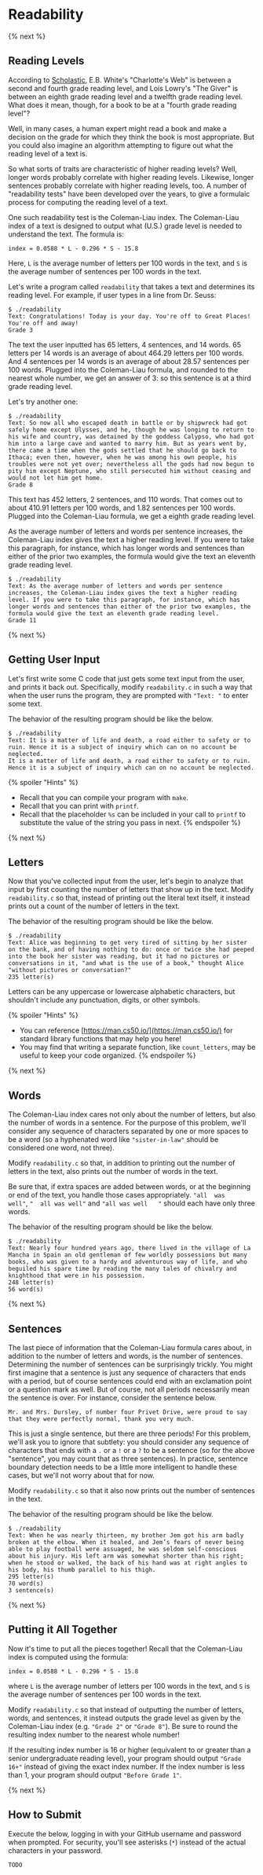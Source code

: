 # Readability

{% next %}

## Reading Levels

According to [Scholastic](https://www.scholastic.com/teachers/teaching-tools/collections/guided-reading-book-lists-for-every-level.html), E.B. White's "Charlotte's Web" is between a second and fourth grade reading level, and Lois Lowry's "The Giver" is between an eighth grade reading level and a twelfth grade reading level. What does it mean, though, for a book to be at a "fourth grade reading level"?

Well, in many cases, a human expert might read a book and make a decision on the grade for which they think the book is most appropriate. But you could also imagine an algorithm attempting to figure out what the reading level of a text is.

So what sorts of traits are characteristic of higher reading levels? Well, longer words probably correlate with higher reading levels. Likewise, longer sentences probably correlate with higher reading levels, too. A number of "readability tests" have been developed over the years, to give a formulaic process for computing the reading level of a text.

One such readability test is the Coleman-Liau index. The Coleman-Liau index of a text is designed to output what (U.S.) grade level is needed to understand the text. The formula is:

```
index = 0.0588 * L - 0.296 * S - 15.8
```

Here, `L` is the average number of letters per 100 words in the text, and `S` is the average number of sentences per 100 words in the text.

Let's write a program called `readability` that takes a text and determines its reading level. For example, if user types in a line from Dr. Seuss:

```
$ ./readability
Text: Congratulations! Today is your day. You're off to Great Places! You're off and away!
Grade 3
```

The text the user inputted has 65 letters, 4 sentences, and 14 words. 65 letters per 14 words is an average of about 464.29 letters per 100 words. And 4 sentences per 14 words is an average of about 28.57 sentences per 100 words. Plugged into the Coleman-Liau formula, and rounded to the nearest whole number, we get an answer of 3: so this sentence is at a third grade reading level.

Let's try another one:

```
$ ./readability
Text: So now all who escaped death in battle or by shipwreck had got safely home except Ulysses, and he, though he was longing to return to his wife and country, was detained by the goddess Calypso, who had got him into a large cave and wanted to marry him. But as years went by, there came a time when the gods settled that he should go back to Ithaca; even then, however, when he was among his own people, his troubles were not yet over; nevertheless all the gods had now begun to pity him except Neptune, who still persecuted him without ceasing and would not let him get home.
Grade 8
```

This text has 452 letters, 2 sentences, and 110 words. That comes out to about 410.91 letters per 100 words, and 1.82 sentences per 100 words. Plugged into the Coleman-Liau formula, we get a eighth grade reading level.

As the average number of letters and words per sentence increases, the Coleman-Liau index gives the text a higher reading level. If you were to take this paragraph, for instance, which has longer words and sentences than either of the prior two examples, the formula would give the text an eleventh grade reading level.

```
$ ./readability
Text: As the average number of letters and words per sentence increases, the Coleman-Liau index gives the text a higher reading level. If you were to take this paragraph, for instance, which has longer words and sentences than either of the prior two examples, the formula would give the text an eleventh grade reading level.
Grade 11
```

{% next %}

## Getting User Input

Let's first write some C code that just gets some text input from the user, and prints it back out. Specifically, modify `readability.c` in such a way that when the user runs the program, they are prompted with `"Text: "` to enter some text.

The behavior of the resulting program should be like the below.

```
$ ./readability
Text: It is a matter of life and death, a road either to safety or to ruin. Hence it is a subject of inquiry which can on no account be neglected.
It is a matter of life and death, a road either to safety or to ruin. Hence it is a subject of inquiry which can on no account be neglected.
```

{% spoiler "Hints" %}
* Recall that you can compile your program with `make`.
* Recall that you can print with `printf`.
* Recall that the placeholder `%s` can be included in your call to `printf` to substitute the value of the string you pass in next.
{% endspoiler %}

{% next %}

## Letters

Now that you've collected input from the user, let's begin to analyze that input by first counting the number of letters that show up in the text. Modify `readability.c` so that, instead of printing out the literal text itself, it instead prints out a count of the number of letters in the text.

The behavior of the resulting program should be like the below.

```
$ ./readability
Text: Alice was beginning to get very tired of sitting by her sister on the bank, and of having nothing to do: once or twice she had peeped into the book her sister was reading, but it had no pictures or conversations in it, "and what is the use of a book," thought Alice "without pictures or conversation?"
235 letter(s)
```

Letters can be any uppercase or lowercase alphabetic characters, but shouldn't include any punctuation, digits, or other symbols.

{% spoiler "Hints" %}
* You can reference [https://man.cs50.io/](https://man.cs50.io/) for standard library functions that may help you here!
* You may find that writing a separate function, like `count_letters`, may be useful to keep your code organized.
{% endspoiler %}

{% next %}

## Words

The Coleman-Liau index cares not only about the number of letters, but also the number of words in a sentence. For the purpose of this problem, we'll consider any sequence of characters separated by one or more spaces to be a word (so a hyphenated word like `"sister-in-law"` should be considered one word, not three).

Modify `readability.c` so that, in addition to printing out the number of letters in the text, also prints out the number of words in the text.

Be sure that, if extra spaces are added between words, or at the beginning or end of the text, you handle those cases appropriately. `"all  was    well"`, `"  all was well"` and `"all was well   "` should each have only three words.

The behavior of the resulting program should be like the below.

```
$ ./readability
Text: Nearly four hundred years ago, there lived in the village of La Mancha in Spain an old gentleman of few worldly possessions but many books, who was given to a hardy and adventurous way of life, and who beguiled his spare time by reading the many tales of chivalry and knighthood that were in his possession.
248 letter(s)
56 word(s)
```

{% next %}

## Sentences

The last piece of information that the Coleman-Liau formula cares about, in addition to the number of letters and words, is the number of sentences. Determining the number of sentences can be surprisingly trickly. You might first imagine that a sentence is just any sequence of characters that ends with a period, but of course sentences could end with an exclamation point or a question mark as well. But of course, not all periods necessarily mean the sentence is over. For instance, consider the sentence below.

```
Mr. and Mrs. Dursley, of number four Privet Drive, were proud to say that they were perfectly normal, thank you very much.
```

This is just a single sentence, but there are three periods! For this problem, we'll ask you to ignore that subtlety: you should consider any sequence of characters that ends with a `.` or a `!` or a `?` to be a sentence (so for the above "sentence", you may count that as three sentences). In practice, sentence boundary detection needs to be a little more intelligent to handle these cases, but we'll not worry about that for now.

Modify `readability.c` so that it also now prints out the number of sentences in the text.

The behavior of the resulting program should be like the below.

```
$ ./readability
Text: When he was nearly thirteen, my brother Jem got his arm badly broken at the elbow. When it healed, and Jem’s fears of never being able to play football were assuaged, he was seldom self-conscious about his injury. His left arm was somewhat shorter than his right; when he stood or walked, the back of his hand was at right angles to his body, his thumb parallel to his thigh.
295 letter(s)
70 word(s)
3 sentence(s)
```

{% next %}

## Putting it All Together

Now it's time to put all the pieces together! Recall that the Coleman-Liau index is computed using the formula:

```
index = 0.0588 * L - 0.296 * S - 15.8
```

where `L` is the average number of letters per 100 words in the text, and `S` is the average number of sentences per 100 words in the text.

Modify `readability.c` so that instead of outputting the number of letters, words, and sentences, it instead outputs the grade level as given by the Coleman-Liau index (e.g. `"Grade 2"` or `"Grade 8"`). Be sure to round the resulting index number to the nearest whole number!

If the resulting index number is 16 or higher (equivalent to or greater than a senior undergraduate reading level), your program should output `"Grade 16+"` instead of giving the exact index number. If the index number is less than 1, your program should output `"Before Grade 1"`.

{% next %}

## How to Submit

Execute the below, logging in with your GitHub username and password when prompted. For security, you'll see asterisks (`*`) instead of the actual characters in your password.

```
TODO
```

